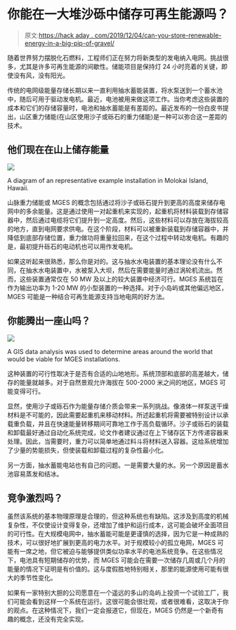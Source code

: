 # 你能在一大堆沙砾中储存可再生能源吗？

> 原文:[https://hack aday . com/2019/12/04/can-you-store-renewable-energy-in-a-big-pip-of-gravel/](https://hackaday.com/2019/12/04/can-you-store-renewable-energy-in-a-big-pile-of-gravel/)

随着世界努力摆脱化石燃料，工程师们正在努力将新类型的发电纳入电网。挑战很多，尤其是许多可再生能源的间歇性。储能项目是保持灯 24 小时亮着的关键，即使没有风，没有阳光。

传统的电网级能量存储长期以来一直利用抽水蓄能装置，将水泵送到一个蓄水池中，随后可用于驱动发电机。最近，电池被用来做这项工作。当你考虑这些装置的成本和它们的存储容量时，电池和抽水蓄能是有差距的。最近发布的一份白皮书提出，山区重力储能(在山区使用沙子或砾石的重力储能)是一种可以弥合这一差距的技术。

## 他们现在在山上储存能量

![](../Images/7eab9088393eaf06cc8b49454294e104.png)

A diagram of an representative example installation in Molokai Island, Hawaii.

山脉重力储能或 MGES 的概念包括通过将沙子或砾石提升到更高的高度来储存电网中的多余能量。这是通过使用一对起重机来实现的，起重机将材料装载到存储容器中，然后通过电缆将它们提升到一定高度。然后，这些材料可以存放在海拔较高的地方，直到电网要求供电。在这个阶段，材料可以被重新装载到存储容器中，并降低到底部存储位置，重力做功将重量拉回来，在这个过程中转动发电机。有趣的是，最初提升砾石的电动机也可以用作发电机。

如果这听起来很熟悉，那么你是对的。这与抽水水电装置的基本理论没有什么不同，在抽水水电装置中，水被泵入大坝，然后在需要能量时通过涡轮机流出。然而，这些装置通常仅在 50 MW 及以上的较大装置中经济可行。MGES 系统旨在作为输出功率为 1-20 MW 的小型装置的一种选择。对于小岛屿或其他偏远地区，MGES 可能是一种结合可再生能源支持当地电网的好方法。

## 你能腾出一座山吗？

![](../Images/fc1a902126f4afca6567c251f9427b77.png)

A GIS data analysis was used to determine areas around the world that would be viable for MGES installations.

这种装置的可行性取决于是否有合适的山地地形。系统顶部和底部的高差越大，储存的能量就越多。对于自然景观允许海拔在 500-2000 米之间的地区，MGES 可能变得可行。

显然，使用沙子或砾石作为能量存储介质会带来一系列挑战。像液体一样泵送干燥材料是不可能的，因此需要起重机来移动材料。所述起重机将需要被特别设计以承载重负载，并且在快速能量转移期间可靠地工作于高负载循环。沙子或砾石的装载和卸载最好通过自动化系统完成，论文作者建议通过在上下储存区下方传递容器来处理。因此，当需要时，重力可以简单地通过料斗将材料送入容器。这给系统增加了少量的势能损失，但使装载和卸载过程的复杂性最小化。

另一方面，抽水蓄能电站也有自己的问题。一是需要大量的水。另一个原因是蓄水池容易蒸发和结冰。

## 竞争激烈吗？

虽然该系统的基本物理原理是合理的，但这种系统也有缺陷。这涉及到高度的机械复杂性，不仅使设计变得复杂，还增加了维护和运行成本，这可能会破坏全面项目的可行性。在大规模电网中，抽水蓄能可能是更谨慎的选择，因为它是一种成熟的技术，可以很好地扩展到更高的电力水平。对于规模较小的孤立电网，MGES 可能有一席之地，但它被迫与能够提供类似功率水平的电池系统竞争。在这些情况下，电池具有短期储存的优势，而 MGES 可能会在需要一次储存几周或几个月的能量的情况下证明是有价值的。这与度假胜地特别相关，那里的能源使用可能有很大的季节性变化。

如果有一家特别大胆的公司愿意在一个遥远的多山的岛屿上投资一个试验工厂，我们可能会看到这样一个系统在运行。这很可能会很壮观，或者很难看，这取决于你的观点。在这种情况下，我们一定会报道它，但现在，MGES 仍然是一个新奇有趣的概念，还没有完全实现。